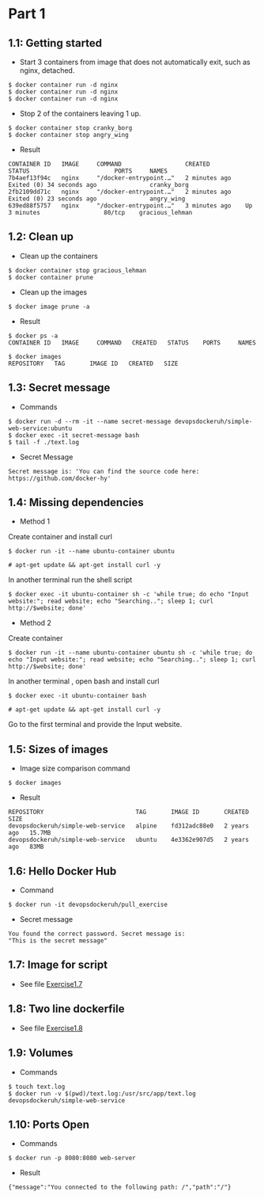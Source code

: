 # Part 1

## 1.1: Getting started

- Start 3 containers from image that does not automatically exit, such as nginx, detached.

```shell
$ docker container run -d nginx
$ docker container run -d nginx
$ docker container run -d nginx
```

- Stop 2 of the containers leaving 1 up.

```shell
$ docker container stop cranky_borg 
$ docker container stop angry_wing 
```

- Result

```shell
CONTAINER ID   IMAGE     COMMAND                  CREATED          STATUS                        PORTS     NAMES
7b4aef13f94c   nginx     "/docker-entrypoint.…"   2 minutes ago    Exited (0) 34 seconds ago               cranky_borg
2fb2109dd71c   nginx     "/docker-entrypoint.…"   2 minutes ago    Exited (0) 23 seconds ago               angry_wing
639ed88f5757   nginx     "/docker-entrypoint.…"   3 minutes ago    Up 3 minutes                  80/tcp    gracious_lehman
```

## 1.2: Clean up

- Clean up the containers

```shell
$ docker container stop gracious_lehman
$ docker container prune
```

- Clean up the images 
    
```shell
$ docker image prune -a
```

- Result
    
```shell
$ docker ps -a
CONTAINER ID   IMAGE     COMMAND   CREATED   STATUS    PORTS     NAMES
```

```shell
$ docker images
REPOSITORY   TAG       IMAGE ID   CREATED   SIZE
```

## 1.3: Secret message

- Commands

```shell
$ docker run -d --rm -it --name secret-message devopsdockeruh/simple-web-service:ubuntu
$ docker exec -it secret-message bash
$ tail -f ./text.log
```

- Secret Message

```shell
Secret message is: 'You can find the source code here: https://github.com/docker-hy'
```

## 1.4: Missing dependencies

- Method 1

Create container and install curl

```shell   
$ docker run -it --name ubuntu-container ubuntu
```

```
# apt-get update && apt-get install curl -y
```
In another terminal run the shell script 

```shell
$ docker exec -it ubuntu-container sh -c 'while true; do echo "Input website:"; read website; echo "Searching.."; sleep 1; curl http://$website; done'
```
- Method 2

Create container

```shell
$ docker run -it --name ubuntu-container ubuntu sh -c 'while true; do echo "Input website:"; read website; echo "Searching.."; sleep 1; curl http://$website; done'
```

In another terminal , open bash and install curl

```shell
$ docker exec -it ubuntu-container bash
```

```
# apt-get update && apt-get install curl -y
```
Go to the first terminal and provide the Input website.

## 1.5: Sizes of images

- Image size comparison command

```shell
$ docker images
```

- Result

```shell
REPOSITORY                          TAG       IMAGE ID       CREATED       SIZE
devopsdockeruh/simple-web-service   alpine    fd312adc88e0   2 years ago   15.7MB
devopsdockeruh/simple-web-service   ubuntu    4e3362e907d5   2 years ago   83MB
```


## 1.6: Hello Docker Hub

- Command

```shell
$ docker run -it devopsdockeruh/pull_exercise
```

- Secret message

```shell
You found the correct password. Secret message is:
"This is the secret message"
```

## 1.7: Image for script

- See file  [Exercise1.7](Exercise1.7/README.md)

## 1.8: Two line dockerfile

- See file [Exercise1.8](Exercise1.8/README.md)

## 1.9: Volumes

- Commands

```shell
$ touch text.log
$ docker run -v $(pwd)/text.log:/usr/src/app/text.log devopsdockeruh/simple-web-service
```

## 1.10: Ports Open

- Commands

```shell
$ docker run -p 8080:8080 web-server
```

- Result

```
{"message":"You connected to the following path: /","path":"/"}
```